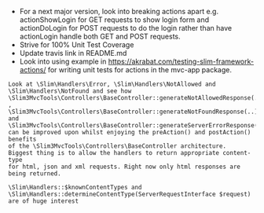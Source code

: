* For a next major version, look into breaking actions apart e.g. actionShowLogin for GET requests to show login form and actionDoLogin for POST requests to do the login rather than have actionLogin handle both GET and POST requests.
* Strive for 100% Unit Test Coverage
* Update travis link in README.md
* Look into using example in https://akrabat.com/testing-slim-framework-actions/ for writing unit tests for actions in the mvc-app package.

```
Look at \Slim\Handlers\Error, \Slim\Handlers\NotAllowed and \Slim\Handlers\NotFound and see how 
\Slim3MvcTools\Controllers\BaseController::generateNotAllowedResponse(..) ,
\Slim3MvcTools\Controllers\BaseController::generateNotFoundResponse(..) and 
\Slim3MvcTools\Controllers\BaseController::generateServerErrorResponse(..) 
can be improved upon whilst enjoying the preAction() and postAction() benefits 
of the \Slim3MvcTools\Controllers\BaseController architecture. 
Biggest thing is to allow the handlers to return appropriate content-type 
for html, json and xml requests. Right now only html responses are being returned.

\Slim\Handlers::$knownContentTypes and
\Slim\Handlers::determineContentType(ServerRequestInterface $request) are of huge interest
```